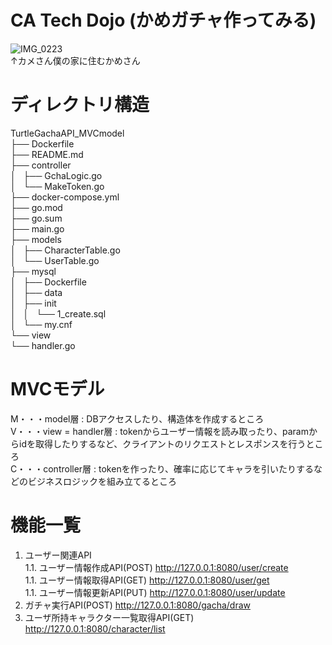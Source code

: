 # CA Tech Dojo (かめガチャ作ってみる)

![IMG_0223](https://user-images.githubusercontent.com/66200485/127758779-ed5f97f5-f406-414d-b137-75d913fcff27.JPG)  
↑カメさん僕の家に住むかめさん

# ディレクトリ構造
TurtleGachaAPI_MVCmodel  
├── Dockerfile  
├── README.md  
├── controller  
│   ├── GchaLogic.go  
│   └── MakeToken.go  
├── docker-compose.yml  
├── go.mod  
├── go.sum  
├── main.go  
├── models  
│   ├── CharacterTable.go  
│   └── UserTable.go  
├── mysql  
│   ├── Dockerfile  
│   ├── data  
│   ├── init  
│   │   └── 1_create.sql  
│   └── my.cnf  
└── view  
    └── handler.go  
    
# MVCモデル
M・・・model層 : DBアクセスしたり、構造体を作成するところ  
V・・・view = handler層 : tokenからユーザー情報を読み取ったり、paramからidを取得したりするなど、クライアントのリクエストとレスポンスを行うところ  
C・・・controller層 : tokenを作ったり、確率に応じてキャラを引いたりするなどのビジネスロジックを組み立てるところ  
 
# 機能一覧
1. ユーザー関連API  
1.1. ユーザー情報作成API(POST) http://127.0.0.1:8080/user/create  
1.1. ユーザー情報取得API(GET) http://127.0.0.1:8080/user/get  
1.1. ユーザー情報更新API(PUT) http://127.0.0.1:8080/user/update  
1. ガチャ実行API(POST) http://127.0.0.1:8080/gacha/draw  
1. ユーザ所持キャラクター一覧取得API(GET) http://127.0.0.1:8080/character/list  




